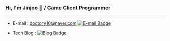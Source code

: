 ### Hi, I'm Jinjoo 👋 / Game Client Programmer

* * *

* E-mail : doctory10@naver.com [![E-mail Badge](https://img.shields.io/badge/-EMAIL-lightgreen?style=flat-square&logo=naver&logoColor=white&link=<doctory10@naver.com>)](<doctory10@naver.com>)

* Tech Blog : [![Blog Badge](https://img.shields.io/badge/-Tistory-orange?style=flat-square&logo=kakao&logoColor=white&link=https://jjpearl.tistory.com/)](https://jjpearl.tistory.com/)

<!--
**JIIINJOOOO/JIIINJOOOO** is a ✨ _special_ ✨ repository because its `README.md` (this file) appears on your GitHub profile.

Here are some ideas to get you started:

- 🔭 I’m currently working on ...
- 🌱 I’m currently learning ...
- 👯 I’m looking to collaborate on ...
- 🤔 I’m looking for help with ...
- 💬 Ask me about ...
- 📫 How to reach me: ...
- 😄 Pronouns: ...
- ⚡ Fun fact: ...
-->
